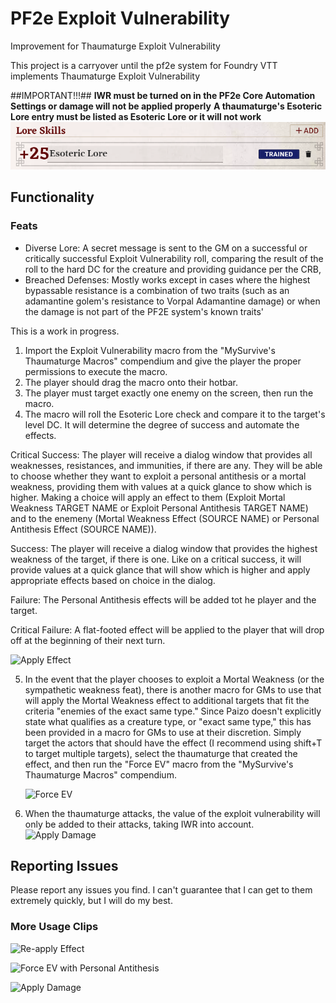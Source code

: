 # PF2e Exploit Vulnerability
Improvement for Thaumaturge Exploit Vulnerability

This project is a carryover until the pf2e system for Foundry VTT implements Thaumaturge Exploit Vulnerability


##IMPORTANT!!!##
<strong>IWR must be turned on in the PF2e Core Automation Settings or damage will not be applied properly</strong>
<strong>A thaumaturge's Esoteric Lore entry must be listed as Esoteric Lore or it will not work</strong>
![Esoteric Lore Skill](assets/esotericLore.png)


## Functionality ##

### Feats ###

<ul>
<li> Diverse Lore: A secret message is sent to the GM on a successful or critically successful Exploit Vulnerability roll, comparing the result of the roll to the hard DC for the creature and providing guidance per the CRB,
<li> Breached Defenses: Mostly works except in cases where the highest bypassable resistance is a combination of two traits (such as an adamantine golem's resistance to Vorpal Adamantine damage) or when the damage is not part of the PF2E system's known traits'
</ul>

 This is a work in progress.

1. Import the Exploit Vulnerability macro from the "MySurvive's Thaumaturge Macros" compendium and give the player the proper permissions to execute the macro.
2. The player should drag the macro onto their hotbar.
3. The player must target exactly one enemy on the screen, then run the macro.
4. The macro will roll the Esoteric Lore check and compare it to the target's level DC. It will determine the degree of success and automate the effects.
  
  Critical Success: The player will receive a dialog window that provides all weaknesses, resistances, and immunities, if there are any. They will be able to choose whether they want to exploit a personal antithesis or a mortal weakness, providing them with values at a quick glance to show which is higher. Making a choice will apply an effect to them (Exploit Mortal Weakness TARGET NAME or Exploit Personal Antithesis TARGET NAME) and to the enemeny (Mortal Weakness Effect (SOURCE NAME) or Personal Antithesis Effect (SOURCE NAME)). 
  
  Success: The player will receive a dialog window that provides the highest weakness of the target, if there is one. Like on a critical success, it will provide values at a quick glance that will show which is higher and apply appropriate effects based on choice in the dialog.
  
  Failure: The Personal Antithesis effects will be added tot he player and the target.
  
  Critical Failure: A flat-footed effect will be applied to the player that will drop off at the beginning of their next turn.
  
  ![Apply Effect](assets/applyEffect.gif)
  
5. In the event that the player chooses to exploit a Mortal Weakness (or the sympathetic weakness feat), there is another macro for GMs to use that will apply the Mortal Weakness effect to additional targets that fit the criteria "enemies of the exact same type." Since Paizo doesn't explicitly state what qualifies as a creature type, or "exact same type," this has been provided in a macro for GMs to use at their discretion. Simply target the actors that should have the effect (I recommend using shift+T to target multiple targets), select the thaumaturge that created the effect, and then run the "Force EV" macro from the "MySurvive's Thaumaturge Macros" compendium.

	![Force EV](assets/forceEV.gif)

6. When the thaumaturge attacks, the value of the exploit vulnerability will only be added to their attacks, taking IWR into account.
![Apply Damage](assets/applyDamage.gif)

## Reporting Issues ##
Please report any issues you find. I can't guarantee that I can get to them extremely quickly, but I will do my best.

### More Usage Clips ###
![Re-apply Effect](assets/reApplyEffect.gif)

![Force EV with Personal Antithesis](assets/moreForceEV.gif)

![Apply Damage](assets/applyDamage.gif)

